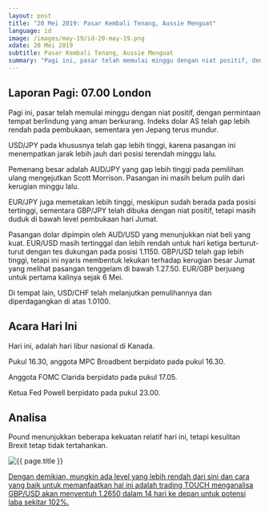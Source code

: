 ```yaml
---
layout: post
title: "20 Mei 2019: Pasar Kembali Tenang, Aussie Menguat" 
language: id
image: /images/may-19/id-20-may-19.png
xdate: 20 Mei 2019
subtitle: Pasar Kembali Tenang, Aussie Menguat
summary: "Pagi ini, pasar telah memulai minggu dengan niat positif, dengan permintaan tempat berlindung yang aman berkurang. Indeks dolar AS telah gap lebih rendah pada pembukaan, sementara yen Jepang terus mundur"
---
```

## Laporan Pagi: 07.00 London

Pagi ini, pasar telah memulai minggu dengan niat positif, dengan permintaan tempat berlindung yang aman berkurang. Indeks dolar AS telah gap lebih rendah pada pembukaan, sementara yen Jepang terus mundur.

USD/JPY pada khususnya telah gap lebih tinggi, karena pasangan ini menempatkan jarak lebih jauh dari posisi terendah minggu lalu.

Pemenang besar adalah AUD/JPY yang gap lebih tinggi pada pemilihan ulang mengejutkan Scott Morrison. Pasangan ini masih belum pulih dari kerugian minggu lalu.

EUR/JPY juga memetakan lebih tinggi, meskipun sudah berada pada posisi tertinggi, sementara GBP/JPY telah dibuka dengan niat positif, tetapi masih duduk di bawah level pembukaan hari Jumat.

Pasangan dolar dipimpin oleh AUD/USD yang menunjukkan niat beli yang kuat. EUR/USD masih tertinggal dan lebih rendah untuk hari ketiga berturut-turut dengan tes dukungan pada posisi 1.1150. GBP/USD telah gap lebih tinggi, tetapi ini nyaris membentuk lekukan terhadap kerugian besar Jumat yang melihat pasangan tenggelam di bawah 1.27.50. EUR/GBP berjuang untuk pertama kalinya sejak 6 Mei.

Di tempat lain, USD/CHF telah melanjutkan pemulihannya dan diperdagangkan di atas 1.0100.

## Acara Hari Ini

Hari ini, adalah hari libur nasional di Kanada.

Pukul 16.30, anggota MPC Broadbent berpidato pada pukul 16.30.

Anggota FOMC Clarida berpidato pada pukul 17.05.

Ketua Fed Powell berpidato pada pukul 23.00.

## Analisa

Pound menunjukkan beberapa kekuatan relatif hari ini, tetapi kesulitan Brexit tetap tidak tertahankan.

<img src="{{ site.url }}/images/may-19/id-20-may-19.png" alt="{{ page.title }}" title="{{ page.title }}">

<a href="%LINK%%?currency=USD&market=forex&underlying=frxGBPUSD&formname=touchnotouch&duration_amount=14&duration_units=d&amount=10&amount_type=stake&expiry_type=duration&barrier=1.2650" target="_blank" rel="noopener noreferrer nofollow">Dengan demikian, mungkin ada level yang lebih rendah dari sini dan cara yang baik untuk memanfaatkan hal ini adalah trading TOUCH menganalisa GBP/USD akan menyentuh 1.2650 dalam 14 hari ke depan untuk potensi laba sekitar 102%.</a>